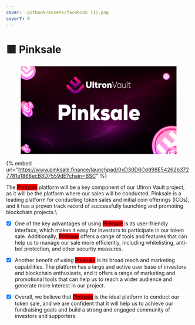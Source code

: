 ```yaml
---
cover: .gitbook/assets/facebook (1).png
coverY: 0
---
```


# 🟪 Pinksale

<figure><img src=".gitbook/assets/04 (2).png" alt=""><figcaption></figcaption></figure>

{% embed url="https://www.pinksale.finance/launchpad/0xD30D6Cdd98E54262b3727781e1868ecB8D7559dE?chain=BSC" %}

The <mark style="background-color:red;">Pinksale</mark> platform will be a key component of our Ultron Vault project, as it will be the platform where our sales will be conducted. Pinksale is a leading platform for conducting token sales and initial coin offerings (ICOs), and it has a proven track record of successfully launching and promoting blockchain projects.\


* [x] One of the key advantages of using <mark style="background-color:red;">Pinksale</mark> is its user-friendly interface, which makes it easy for investors to participate in our token sale. Additionally, <mark style="background-color:red;">Pinksale</mark> offers a range of tools and features that can help us to manage our sale more efficiently, including whitelisting, anti-bot protection, and other security measures.
* [x] Another benefit of using <mark style="background-color:red;">Pinksale</mark> is its broad reach and marketing capabilities. The platform has a large and active user base of investors and blockchain enthusiasts, and it offers a range of marketing and promotional tools that can help us to reach a wider audience and generate more interest in our project.
* [x] Overall, we believe that <mark style="background-color:red;">Pinksale</mark> is the ideal platform to conduct our token sale, and we are confident that it will help us to achieve our fundraising goals and build a strong and engaged community of investors and supporters.

